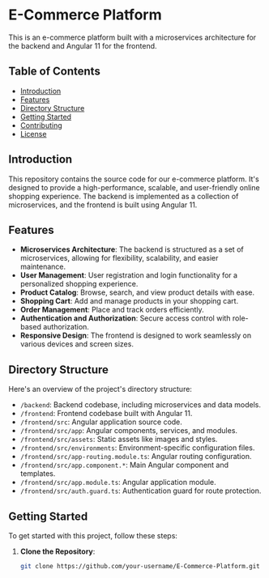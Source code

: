 
# E-Commerce Platform

This is an e-commerce platform built with a microservices architecture for the backend and Angular 11 for the frontend.

## Table of Contents
- [Introduction](#introduction)
- [Features](#features)
- [Directory Structure](#directory-structure)
- [Getting Started](#getting-started)
- [Contributing](#contributing)
- [License](#license)

## Introduction

This repository contains the source code for our e-commerce platform. It's designed to provide a high-performance, scalable, and user-friendly online shopping experience. The backend is implemented as a collection of microservices, and the frontend is built using Angular 11.

## Features

- **Microservices Architecture**: The backend is structured as a set of microservices, allowing for flexibility, scalability, and easier maintenance.
- **User Management**: User registration and login functionality for a personalized shopping experience.
- **Product Catalog**: Browse, search, and view product details with ease.
- **Shopping Cart**: Add and manage products in your shopping cart.
- **Order Management**: Place and track orders efficiently.
- **Authentication and Authorization**: Secure access control with role-based authorization.
- **Responsive Design**: The frontend is designed to work seamlessly on various devices and screen sizes.

## Directory Structure

Here's an overview of the project's directory structure:

- `/backend`: Backend codebase, including microservices and data models.
- `/frontend`: Frontend codebase built with Angular 11.
- `/frontend/src`: Angular application source code.
- `/frontend/src/app`: Angular components, services, and modules.
- `/frontend/src/assets`: Static assets like images and styles.
- `/frontend/src/environments`: Environment-specific configuration files.
- `/frontend/src/app-routing.module.ts`: Angular routing configuration.
- `/frontend/src/app.component.*`: Main Angular component and templates.
- `/frontend/src/app.module.ts`: Angular application module.
- `/frontend/src/auth.guard.ts`: Authentication guard for route protection.

## Getting Started

To get started with this project, follow these steps:

1. **Clone the Repository**:

   ```bash
   git clone https://github.com/your-username/E-Commerce-Platform.git

